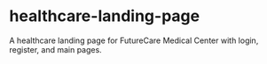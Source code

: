 # healthcare-landing-page
A healthcare landing page for FutureCare Medical Center with login, register, and main pages.
